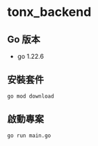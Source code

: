 # tonx_backend

## Go 版本

* go 1.22.6

## 安裝套件

```
go mod download
```

## 啟動專案

```
go run main.go
```
